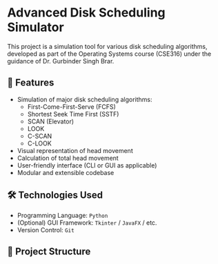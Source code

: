 # Advanced Disk Scheduling Simulator

This project is a simulation tool for various disk scheduling algorithms, developed as part of the Operating Systems course (CSE316) under the guidance of Dr. Gurbinder Singh Brar.

## 🚀 Features

- Simulation of major disk scheduling algorithms:
  - First-Come-First-Serve (FCFS)
  - Shortest Seek Time First (SSTF)
  - SCAN (Elevator)
  - LOOK
  - C-SCAN
  - C-LOOK
- Visual representation of head movement
- Calculation of total head movement
- User-friendly interface (CLI or GUI as applicable)
- Modular and extensible codebase

## 🛠️ Technologies Used

- Programming Language:  `Python`
- (Optional) GUI Framework: `Tkinter` / `JavaFX` / etc.
- Version Control: `Git`

## 📂 Project Structure

